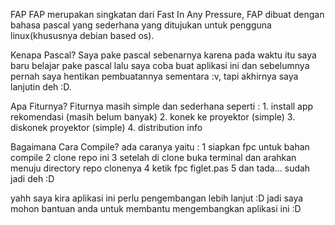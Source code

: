 FAP
	FAP merupakan singkatan dari Fast In Any Pressure, FAP dibuat dengan bahasa pascal yang sederhana yang ditujukan untuk pengguna linux(khususnya debian based os).

Kenapa Pascal?
	Saya pake pascal sebenarnya karena pada waktu itu saya baru belajar pake pascal lalu saya coba buat aplikasi ini dan sebelumnya pernah saya hentikan pembuatannya sementara :v, tapi akhirnya saya lanjutin deh :D.
	
Apa Fiturnya?
	Fiturnya masih simple dan sederhana seperti :
	1. install app rekomendasi (masih belum banyak)
	2. konek ke proyektor (simple)
	3. diskonek proyektor (simple)
	4. distribution info
	
Bagaimana Cara Compile?
	ada caranya yaitu :
	1 siapkan fpc untuk bahan compile
	2 clone repo ini 
	3 setelah di clone buka terminal dan arahkan menuju directory repo clonenya
	4 ketik fpc figlet.pas
	5 dan tada... sudah jadi deh :D
	
yahh saya kira aplikasi ini perlu pengembangan lebih lanjut :D jadi saya mohon bantuan anda untuk membantu mengembangkan aplikasi ini :D

